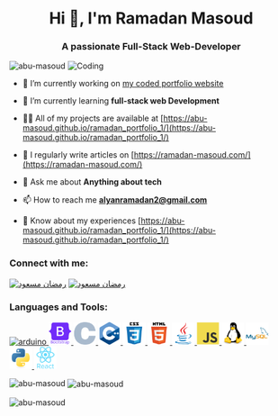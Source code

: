 <h1 align="center">Hi 👋, I'm Ramadan Masoud</h1>
<h3 align="center">A passionate Full-Stack Web-Developer</h3>

<img align="right" alt="Coding" width="400" src="https://media4.giphy.com/media/v1.Y2lkPTc5MGI3NjExMXlhZ202Z2Y3Zzh6aXhta3VidTRqaTBzYjQ3dnBodDV4ZnZtd2J1YSZlcD12MV9pbnRlcm5hbF9naWZfYnlfaWQmY3Q9Zw/6ib6KPmkeAjDTxMxij/giphy.gif" />

<p align="left"> <img src="https://komarev.com/ghpvc/?username=abu-masoud&label=Profile%20views&color=0e75b6&style=flat" alt="abu-masoud" /> </p>

- 🔭 I’m currently working on [my coded portfolio website](https://abu-masoud.github.io/ramadan_portfolio_1/)

- 🌱 I’m currently learning **full-stack web Development**

- 👨‍💻 All of my projects are available at [https://abu-masoud.github.io/ramadan_portfolio_1/](https://abu-masoud.github.io/ramadan_portfolio_1/)

- 📝 I regularly write articles on [https://ramadan-masoud.com/](https://ramadan-masoud.com/)

- 💬 Ask me about **Anything about tech**

- 📫 How to reach me **alyanramadan2@gmail.com**

- 📄 Know about my experiences [https://abu-masoud.github.io/ramadan_portfolio_1/](https://abu-masoud.github.io/ramadan_portfolio_1/)

<h3 align="left">Connect with me:</h3>
<p align="left">
<a href="https://linkedin.com/in/رمضان مسعود" target="blank"><img align="center" src="https://raw.githubusercontent.com/rahuldkjain/github-profile-readme-generator/master/src/images/icons/Social/linked-in-alt.svg" alt="رمضان مسعود" height="30" width="40" /></a>
<a href="https://fb.com/رمضان مسعود" target="blank"><img align="center" src="https://raw.githubusercontent.com/rahuldkjain/github-profile-readme-generator/master/src/images/icons/Social/facebook.svg" alt="رمضان مسعود" height="30" width="40" /></a>
</p>

<h3 align="left">Languages and Tools:</h3>
<p align="left"> <a href="https://www.arduino.cc/" target="_blank" rel="noreferrer"> <img src="https://cdn.worldvectorlogo.com/logos/arduino-1.svg" alt="arduino" width="40" height="40"/> </a> <a href="https://getbootstrap.com" target="_blank" rel="noreferrer"> <img src="https://raw.githubusercontent.com/devicons/devicon/master/icons/bootstrap/bootstrap-plain-wordmark.svg" alt="bootstrap" width="40" height="40"/> </a> <a href="https://www.cprogramming.com/" target="_blank" rel="noreferrer"> <img src="https://raw.githubusercontent.com/devicons/devicon/master/icons/c/c-original.svg" alt="c" width="40" height="40"/> </a> <a href="https://www.w3schools.com/cpp/" target="_blank" rel="noreferrer"> <img src="https://raw.githubusercontent.com/devicons/devicon/master/icons/cplusplus/cplusplus-original.svg" alt="cplusplus" width="40" height="40"/> </a> <a href="https://www.w3schools.com/css/" target="_blank" rel="noreferrer"> <img src="https://raw.githubusercontent.com/devicons/devicon/master/icons/css3/css3-original-wordmark.svg" alt="css3" width="40" height="40"/> </a> <a href="https://www.w3.org/html/" target="_blank" rel="noreferrer"> <img src="https://raw.githubusercontent.com/devicons/devicon/master/icons/html5/html5-original-wordmark.svg" alt="html5" width="40" height="40"/> </a> <a href="https://www.java.com" target="_blank" rel="noreferrer"> <img src="https://raw.githubusercontent.com/devicons/devicon/master/icons/java/java-original.svg" alt="java" width="40" height="40"/> </a> <a href="https://developer.mozilla.org/en-US/docs/Web/JavaScript" target="_blank" rel="noreferrer"> <img src="https://raw.githubusercontent.com/devicons/devicon/master/icons/javascript/javascript-original.svg" alt="javascript" width="40" height="40"/> </a> <a href="https://www.linux.org/" target="_blank" rel="noreferrer"> <img src="https://raw.githubusercontent.com/devicons/devicon/master/icons/linux/linux-original.svg" alt="linux" width="40" height="40"/> </a> <a href="https://www.mysql.com/" target="_blank" rel="noreferrer"> <img src="https://raw.githubusercontent.com/devicons/devicon/master/icons/mysql/mysql-original-wordmark.svg" alt="mysql" width="40" height="40"/> </a> <a href="https://www.python.org" target="_blank" rel="noreferrer"> <img src="https://raw.githubusercontent.com/devicons/devicon/master/icons/python/python-original.svg" alt="python" width="40" height="40"/> </a> <a href="https://reactjs.org/" target="_blank" rel="noreferrer"> <img src="https://raw.githubusercontent.com/devicons/devicon/master/icons/react/react-original-wordmark.svg" alt="react" width="40" height="40"/> </a> </p>

<p><img align="left" src="https://github-readme-stats.vercel.app/api/top-langs?username=abu-masoud&show_icons=true&locale=en&layout=compact" alt="abu-masoud" /></p>

<p>&nbsp;<img align="center" src="https://github-readme-stats.vercel.app/api?username=abu-masoud&show_icons=true&locale=en" alt="abu-masoud" /></p>

<p><img align="center" src="https://github-readme-streak-stats.herokuapp.com/?user=abu-masoud&" alt="abu-masoud" /></p>

